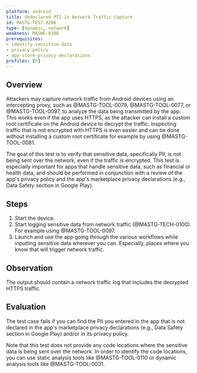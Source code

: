 ```yaml
---
platform: android
title: Undeclared PII in Network Traffic Capture
id: MASTG-TEST-0206
type: [dynamic, network]
weakness: MASWE-0108
prerequisites:
- identify-sensitive-data
- privacy-policy
- app-store-privacy-declarations
profiles: [P]
---
```


## Overview

Attackers may capture network traffic from Android devices using an intercepting proxy, such as @MASTG-TOOL-0079, @MASTG-TOOL-0077, or @MASTG-TOOL-0097, to analyze the data being transmitted by the app. This works even if the app uses HTTPS, as the attacker can install a custom root certificate on the Android device to decrypt the traffic. Inspecting traffic that is not encrypted with HTTPS is even easier and can be done without installing a custom root certificate for example by using @MASTG-TOOL-0081.

The goal of this test is to verify that sensitive data, specifically PII, is not being sent over the network, even if the traffic is encrypted. This test is especially important for apps that handle sensitive data, such as financial or health data, and should be performed in conjunction with a review of the app's privacy policy and the app's marketplace privacy declarations (e.g., Data Safety section in Google Play).

## Steps

1. Start the device.
2. Start logging sensitive data from network traffic (@MASTG-TECH-0100). For example using @MASTG-TOOL-0097.
3. Launch and use the app going through the various workflows while inputting sensitive data wherever you can. Especially, places where you know that will trigger network traffic.

## Observation

The output should contain a network traffic log that includes the decrypted HTTPS traffic.

## Evaluation

The test case fails if you can find the PII you entered in the app that is not declared in the app's marketplace privacy declarations (e.g., Data Safety section in Google Play) and/or in its privacy policy.

Note that this test does not provide any code locations where the sensitive data is being sent over the network. In order to identify the code locations, you can use static analysis tools like @MASTG-TOOL-0110 or dynamic analysis tools like @MASTG-TOOL-0031.
